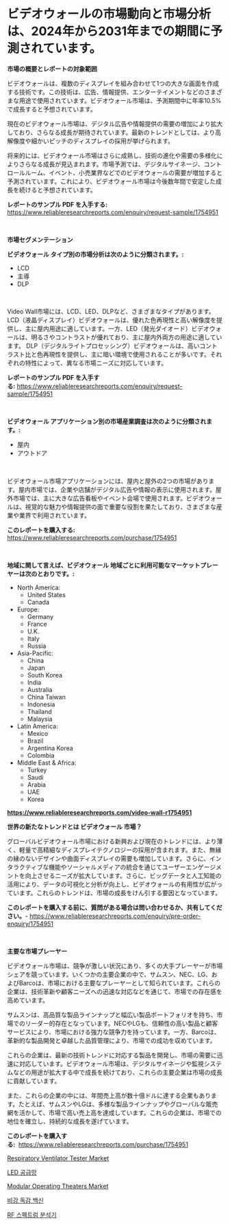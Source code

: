 <p><h1>ビデオウォールの市場動向と市場分析は、2024年から2031年までの期間に予測されています。</h1></p><p><strong>市場の概要とレポートの対象範囲</strong></p>
<p><p>ビデオウォールは、複数のディスプレイを組み合わせて1つの大きな画面を作成する技術です。この技術は、広告、情報提供、エンターテイメントなどのさまざまな用途で使用されています。ビデオウォール市場は、予測期間中に年率10.5%で成長すると予想されています。</p><p>現在のビデオウォール市場は、デジタル広告や情報提供の需要の増加により拡大しており、さらなる成長が期待されています。最新のトレンドとしては、より高解像度や細かいピッチのディスプレイの採用が挙げられます。</p><p>将来的には、ビデオウォール市場はさらに成熟し、技術の進化や需要の多様化によりさらなる成長が見込まれます。市場予測では、デジタルサイネージ、コントロールルーム、イベント、小売業界などでのビデオウォールの需要が増加すると予測されています。これにより、ビデオウォール市場は今後数年間で安定した成長を続けると予想されています。</p></p>
<p><strong>レポートのサンプル PDF を入手する:</strong> <a href="https://www.reliableresearchreports.com/enquiry/request-sample/1754951">https://www.reliableresearchreports.com/enquiry/request-sample/1754951</a></p>
<p>&nbsp;</p>
<p><strong>市場セグメンテーション</strong></p>
<p><strong>ビデオウォール タイプ別の市場分析は次のように分類されます。:</strong></p>
<p><ul><li>LCD</li><li>主導</li><li>DLP</li></ul></p>
<p>&nbsp;</p>
<p><p>Video Wall市場には、LCD、LED、DLPなど、さまざまなタイプがあります。 LCD（液晶ディスプレイ）ビデオウォールは、優れた色再現性と高い解像度を提供し、主に屋内用途に適しています。一方、LED（発光ダイオード）ビデオウォールは、明るさやコントラストが優れており、主に屋内外両方の用途に適しています。 DLP（デジタルライトプロセッシング）ビデオウォールは、高いコントラスト比と色再現性を提供し、主に暗い環境で使用されることが多いです。それぞれの特性によって、異なる市場ニーズに対応しています。</p></p>
<p><strong>レポートのサンプル PDF を入手する:</strong>&nbsp;<a href="https://www.reliableresearchreports.com/enquiry/request-sample/1754951">https://www.reliableresearchreports.com/enquiry/request-sample/1754951</a></p>
<p>&nbsp;</p>
<p><strong> ビデオウォール アプリケーション別の市場産業調査は次のように分類されます。:</strong></p>
<p><ul><li>屋内</li><li>アウトドア</li></ul></p>
<p>&nbsp;</p>
<p><p>ビデオウォール市場アプリケーションには、屋内と屋外の2つの市場があります。屋内市場では、企業や店舗がデジタル広告や情報の表示に使用されます。屋外市場では、主に大きな広告看板やイベント会場で使用されます。ビデオウォールは、視覚的な魅力や情報提供の面で重要な役割を果たしており、さまざまな産業や業界で利用されています。</p></p>
<p><strong>このレポートを購入する:</strong>&nbsp; <a href="https://www.reliableresearchreports.com/purchase/1754951">https://www.reliableresearchreports.com/purchase/1754951</a></p>
<p>&nbsp;</p>
<p><strong>地域に関して言えば、ビデオウォール 地域ごとに利用可能なマーケットプレーヤーは次のとおりです。:</strong></p>
<p><ul>
    <li>
        North America:
        <ul>
            <li>United States</li>
            <li>Canada</li>
        </ul>
    </li>
    <li>
        Europe:
        <ul>
            <li>Germany</li>
            <li>France</li>
            <li>U.K.</li>
            <li>Italy</li>
            <li>Russia</li>
        </ul>
    </li>
    <li>
        Asia-Pacific:
        <ul>
            <li>China</li>
            <li>Japan</li>
            <li>South Korea</li>
            <li>India</li>
            <li>Australia</li>
            <li>China Taiwan</li>
            <li>Indonesia</li>
            <li>Thailand</li>
            <li>Malaysia</li>
        </ul>
    </li>
    <li>
        Latin America:
        <ul>
            <li>Mexico</li>
            <li>Brazil</li>
            <li>Argentina Korea</li>
            <li>Colombia</li>
        </ul>
    </li>
    <li>
        Middle East & Africa:
        <ul>
            <li>Turkey</li>
            <li>Saudi</li>
            <li>Arabia</li>
            <li>UAE</li>
            <li>Korea</li>
        </ul>
    </li>
    </ul></p>
<p><strong><a href="https://www.reliableresearchreports.com/video-wall-r1754951">https://www.reliableresearchreports.com/video-wall-r1754951</a></strong>&nbsp;</p>
<p><strong>世界の新たなトレンドとは ビデオウォール 市場？</strong></p>
<p><p>グローバルビデオウォール市場における新興および現在のトレンドには、より薄く、軽量で高精細なディスプレイテクノロジーの採用が含まれます。また、無縁の縁のないデザインや曲面ディスプレイの需要も増加しています。さらに、インタラクティブな機能やソーシャルメディアの統合を通じてユーザーエンゲージメントを向上させるニーズが拡大しています。さらに、ビッグデータと人工知能の活用により、データの可視化と分析が向上し、ビデオウォールの有用性が広がっています。これらのトレンドは、市場の成長をけん引する要因となっています。</p></p>
<p><strong>このレポートを購入する前に、質問がある場合は問い合わせるか、共有してください。</strong>- <a href="https://www.reliableresearchreports.com/enquiry/pre-order-enquiry/1754951">https://www.reliableresearchreports.com/enquiry/pre-order-enquiry/1754951</a></p>
<p>&nbsp;</p>
<p><strong>主要な市場プレーヤー</strong></p>
<p><p>ビデオウォール市場は、競争が激しい状況にあり、多くの大手プレーヤーが市場シェアを競っています。いくつかの主要企業の中で、サムスン、NEC、LG、およびBarcoは、市場における主要なプレーヤーとして知られています。これらの企業は、技術革新や顧客ニーズへの迅速な対応などを通じて、市場での存在感を高めています。</p><p>サムスンは、高品質な製品ラインナップと幅広い製品ポートフォリオを持ち、市場でのリーダー的存在となっています。NECやLGも、信頼性の高い製品と顧客サービスにより、市場における強力な競争力を持っています。一方、Barcoは、革新的な製品開発と卓越した品質管理により、市場での成功を収めています。</p><p>これらの企業は、最新の技術トレンドに対応する製品を開発し、市場の需要に迅速に対応しています。ビデオウォール市場は、デジタルサイネージや監視システムなどの用途が拡大する中で成長を続けており、これらの主要企業は市場の成長に貢献しています。</p><p>また、これらの企業の中には、年間売上高が数十億ドルに達する企業もあります。たとえば、サムスンやLGは、多様な製品ラインナップやグローバルな販売網を活かして、市場で高い売上高を達成しています。これらの企業は、市場での地位を確立し、持続的な成長を遂げています。</p></p>
<p><strong>このレポートを購入する:</strong>&nbsp;&nbsp;<a href="https://www.reliableresearchreports.com/purchase/1754951">https://www.reliableresearchreports.com/purchase/1754951</a></p>
<p><p><a href="https://www.linkedin.com/pulse/respiratory-ventilator-tester-market-size-reveals-best-jhzme?trackingId=Xg67JdNSCoI0qLEKhrTeSQ%3D%3D">Respiratory Ventilator Tester Market</a></p><p><a href="https://medium.com/@cheddar67856/led-%EA%B3%B5%EA%B8%89%EB%A7%9D-%EC%8B%9C%EC%9E%A5-%EC%A0%84%EB%A7%9D-%EC%82%B0%EC%97%85-%EA%B0%9C%EC%9A%94-%EB%B0%8F-%EC%98%88%EC%B8%A1-2024%EB%85%84%EB%B6%80%ED%84%B0-2031%EB%85%84%EA%B9%8C%EC%A7%80-ee02163904f2">LED 공급망</a></p><p><a href="https://www.linkedin.com/pulse/modular-operating-theaters-market-exploring-share-trends-future-fg38e?trackingId=jlB7Q2y0HSf9HvvPZT9NSA%3D%3D">Modular Operating Theaters Market</a></p><p><a href="https://github.com/laholand/Market-Research-Report-List-3/blob/main/673670727672.md">비강 독감 백신</a></p><p><a href="https://medium.com/@sherlock567567/rf-%EC%8A%A4%ED%8E%99%ED%8A%B8%EB%9F%BC-%EB%B6%84%EC%84%9D%EA%B8%B0-%EC%8B%9C%EC%9E%A5-%EC%A0%90%EC%9C%A0%EC%9C%A8-%EB%B3%80%ED%99%94-%EB%B0%8F-%EC%8B%9C%EC%9E%A5-%EC%84%B1%EC%9E%A5-%EC%B6%94%EC%9D%B4-2024-2031-89481d570d77">RF 스펙트럼 분석기</a></p></p>
